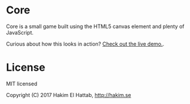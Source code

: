 # Core

Core is a small game built using the HTML5 canvas element and plenty of JavaScript.

Curious about how this looks in action? [Check out the live demo.](http://hakim.se/experiments/html5/core/01).

# License

MIT licensed

Copyright (C) 2017 Hakim El Hattab, http://hakim.se